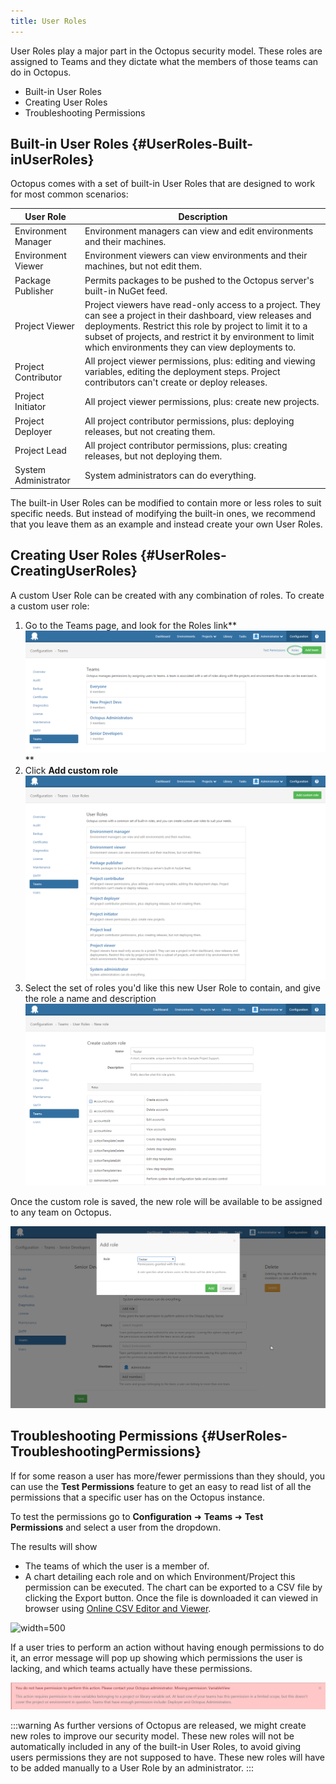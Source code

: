 ```yaml
---
title: User Roles
---
```


User Roles play a major part in the Octopus security model. These roles are assigned to Teams and they dictate what the members of those teams can do in Octopus.

- Built-in User Roles
- Creating User Roles
- Troubleshooting Permissions

## Built-in User Roles {#UserRoles-Built-inUserRoles}

Octopus comes with a set of built-in User Roles that are designed to work for most common scenarios:

| User Role           | Description                              |
| ------------------- | ---------------------------------------- |
| Environment Manager | Environment managers can view and edit environments and their machines. |
| Environment Viewer  | Environment viewers can view environments and their machines, but not edit them. |
| Package Publisher   | Permits packages to be pushed to the Octopus server's built-in NuGet feed. |
| Project Viewer      | Project viewers have read-only access to a project. They can see a project in their dashboard, view releases and deployments. Restrict this role by project to limit it to a subset of projects, and restrict it by environment to limit which environments they can view deployments to. |
| Project Contributor | All project viewer permissions, plus: editing and viewing variables, editing the deployment steps. Project contributors can't create or deploy releases. |
| Project Initiator   | All project viewer permissions, plus: create new projects. |
| Project Deployer    | All project contributor permissions, plus: deploying releases, but not creating them. |
| Project Lead        | All project contributor permissions, plus: creating releases, but not deploying them. |
| System Administrator | System administrators can do everything. |

The built-in User Roles can be modified to contain more or less roles to suit specific needs. But instead of modifying the built-in ones, we recommend that you leave them as an example and instead create your own User Roles.

## Creating User Roles {#UserRoles-CreatingUserRoles}

A custom User Role can be created with any combination of roles. To create a custom user role:

1. Go to the Teams page, and look for the Roles link**![](/docs/images/3048105/3278287.png "width=500")**
2. Click **Add custom role**
   ![](/docs/images/3048105/3278288.png "width=500")
3. Select the set of roles you'd like this new User Role to contain, and give the role a name and description
   ![](/docs/images/3048105/3278289.png "width=500")

Once the custom role is saved, the new role will be available to be assigned to any team on Octopus.

![](/docs/images/3048105/3278290.png "width=500")

## Troubleshooting Permissions {#UserRoles-TroubleshootingPermissions}

If for some reason a user has more/fewer permissions than they should, you can use the **Test Permissions** feature to get an easy to read list of all the permissions that a specific user has on the Octopus instance.

To test the permissions go to **Configuration** &#10140; **Teams** &#10140; **Test Permissions** and select a user from the dropdown.

The results will show

- The teams of which the user is a member of.
- A chart detailing each role and on which Environment/Project this permission can be executed. The chart can be exported to a CSV file by clicking the Export button. Once the file is downloaded it can viewed in browser using [Online CSV Editor and Viewer](http://www.convertcsv.com/csv-viewer-editor.htm).

![](https://cloud.githubusercontent.com/assets/347637/15734434/fae1f98c-28d2-11e6-8440-bdb6eec98609.png "width=500")

If a user tries to perform an action without having enough permissions to do it, an error message will pop up showing which permissions the user is lacking, and which teams actually have these permissions.

![](/docs/images/3047940/3277151.jpg "width=500")

:::warning
As further versions of Octopus are released, we might create new roles to improve our security model. These new roles will not be automatically included in any of the built-in User Roles, to avoid giving users permissions they are not supposed to have. These new roles will have to be added manually to a User Role by an administrator.
:::
